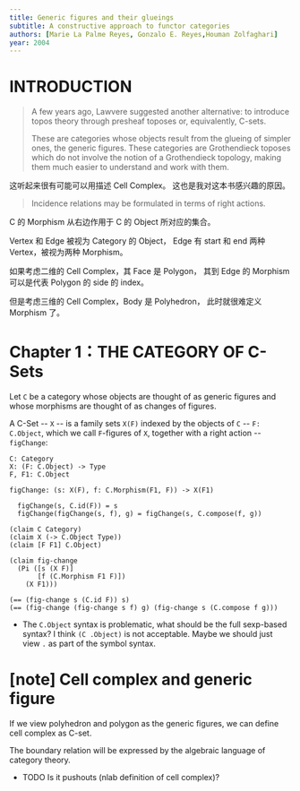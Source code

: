 ```yaml
---
title: Generic figures and their glueings
subtitle: A constructive approach to functor categories
authors: [Marie La Palme Reyes, Gonzalo E. Reyes,Houman Zolfaghari]
year: 2004
---
```


# INTRODUCTION

> A few years ago, Lawvere suggested another alternative: to introduce
> topos theory through presheaf toposes or, equivalently, C-sets.
>
> These are categories whose objects result from the glueing of simpler ones,
> the generic figures. These categories are Grothendieck toposes which
> do not involve the notion of a Grothendieck topology, making them
> much easier to understand and work with them.

这听起来很有可能可以用描述 Cell Complex。
这也是我对这本书感兴趣的原因。

> Incidence relations may be formulated in terms of right actions.

C 的 Morphism 从右边作用于 C 的 Object 所对应的集合。

Vertex 和 Edge 被视为 Category 的 Object，
Edge 有 start 和 end 两种 Vertex，被视为两种 Morphism。

如果考虑二维的 Cell Complex，其 Face 是 Polygon，
其到 Edge 的 Morphism 可以是代表 Polygon 的 side 的 index。

但是考虑三维的 Cell Complex，Body 是 Polyhedron，
此时就很难定义 Morphism 了。

# Chapter 1：THE CATEGORY OF C-Sets

Let `C` be a category whose objects are thought of as generic figures
and whose morphisms are thought of as changes of figures.

A C-Set -- `X` -- is a family sets `X(F)`
indexed by the objects of `C` -- `F: C.Object`,
which we call `F`-figures of `X`,
together with a right action -- `figChange`:

```cicada
C: Category
X: (F: C.Object) -> Type
F, F1: C.Object

figChange: (s: X(F), f: C.Morphism(F1, F)) -> X(F1)

  figChange(s, C.id(F)) = s
  figChange(figChange(s, f), g) = figChange(s, C.compose(f, g))
```

```cicada
(claim C Category)
(claim X (-> C.Object Type))
(claim [F F1] C.Object)

(claim fig-change
  (Pi ([s (X F)]
       [f (C.Morphism F1 F)])
    (X F1)))

(== (fig-change s (C.id F)) s)
(== (fig-change (fig-change s f) g) (fig-change s (C.compose f g)))
```

- The `C.Object` syntax is problematic,
  what should be the full sexp-based syntax?
  I think `(C .Object)` is not acceptable.
  Maybe we should just view `.` as part of the symbol syntax.

# [note] Cell complex and generic figure

If we view polyhedron and polygon as the generic figures,
we can define cell complex as C-set.

The boundary relation will be expressed
by the algebraic language of category theory.

- TODO Is it pushouts (nlab definition of cell complex)?
